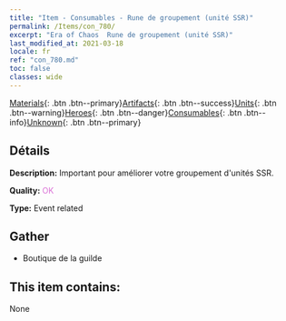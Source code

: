 ```yaml
---
title: "Item - Consumables - Rune de groupement (unité SSR)"
permalink: /Items/con_780/
excerpt: "Era of Chaos  Rune de groupement (unité SSR)"
last_modified_at: 2021-03-18
locale: fr
ref: "con_780.md"
toc: false
classes: wide
---
```

 [Materials](/fr/Items/){: .btn .btn--primary}[Artifacts](/fr/Items/Artifacts/){: .btn .btn--success}[Units](/fr/Items/Units/){: .btn .btn--warning}[Heroes](/fr/Items/Heroes/){: .btn .btn--danger}[Consumables](/fr/Items/Consumables/){: .btn .btn--info}[Unknown](/fr/Items/Unknown/){: .btn .btn--primary}

## Détails
 **Description:** Important pour améliorer votre groupement d'unités SSR.

 **Quality:** <span style="color: #DA70D6">OK</span>

 **Type:** Event related

## Gather

*    Boutique de la guilde 

## This item contains:

  None

